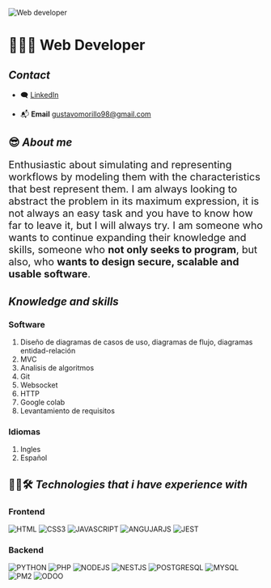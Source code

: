 ![Web developer](https://contentstatic.techgig.com/photo/76220523/4-secrets-to-become-a-professional-programmer.jpg?140622)

# :man_technologist:🌐 Web Developer

##   _Contact_

*   🗨️ [LinkedIn](https://www.linkedin.com/in/gustavo-morillo-258213206/)

*   📬 **Email** gustavomorillo98@gmail.com 

##  😎 _About me_

<p style="font-size:20px">
Enthusiastic about simulating and representing workflows by modeling them with the characteristics that best represent them. I am always looking to abstract the problem in its maximum expression, it is not always an easy task and you have to know how far to leave it, but I will always try. I am someone who wants to continue expanding their knowledge and skills, someone who <strong>not only seeks to program</strong>, but also, who <strong>wants to design secure, scalable and usable software</strong>.
</p>


##  _Knowledge and skills_

###     Software

1.  Diseño de diagramas de casos de uso, diagramas de flujo, diagramas entidad-relación
2.  MVC
3.  Analisis de algoritmos
4.  Git
5.  Websocket
6.  HTTP
7.  Google colab
8.  Levantamiento de requisitos

###     Idiomas

1.  Ingles
2.  Español

##  👨‍💻🛠️ _Technologies that i have experience with_

###    Frontend

![HTML](https://img.shields.io/badge/HTML5-302683?style=for-the-badge&logo=html5&logoColor=white)   ![CSS3](https://img.shields.io/badge/CSS3-1572B6?style=for-the-badge&logo=css3&logoColor=white)     ![JAVASCRIPT](https://img.shields.io/badge/JAVASCRIPT-F7DF1E?style=for-the-badge&logo=javascript&logoColor=black)   ![ANGUJARJS](https://img.shields.io/badge/ANGUJARJS-0F0F11?style=for-the-badge&logo=angular&logoColor=white)    ![JEST](https://img.shields.io/badge/JEST-C21325?style=for-the-badge&logo=jest&logoColor=black)


###    Backend

![PYTHON](https://img.shields.io/badge/PYTHON-3776AB?style=for-the-badge&logo=python&logoColor=white)     ![PHP](https://img.shields.io/badge/PHP-777BB4?style=for-the-badge&logo=php&logoColor=black)      ![NODEJS](https://img.shields.io/badge/NODEJS-5FA04E?style=for-the-badge&logo=node.js&logoColor=black)      ![NESTJS](https://img.shields.io/badge/NESTJS-E0234E?style=for-the-badge&logo=nestjs&logoColor=black)   ![POSTGRESQL](https://img.shields.io/badge/POSTGRESQL-4169E1?style=for-the-badge&logo=postgresql&logoColor=white)       ![MYSQL](https://img.shields.io/badge/MYSQL-4479A1?style=for-the-badge&logo=mysql&logoColor=orange)      ![PM2](https://img.shields.io/badge/PM2-2B037A?style=for-the-badge&logo=pm2&logoColor=white)    ![ODOO](https://img.shields.io/badge/Odoo-714B67?style=for-the-badge&logo=odoo&logoColor=white)